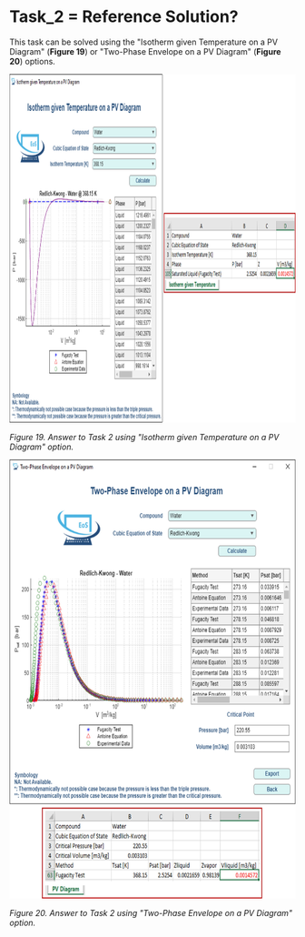 # Task_2 = Reference Solution?

This task can be solved using the "Isotherm given Temperature on a PV Diagram" (**Figure 19**) or "Two-Phase Envelope on a PV Diagram" (**Figure 20**) options.

<img src="https://github.com/IMClick-Project/IQ/blob/main/Cubic%20Equations%20of%20State%20Simulator/MATLAB%20Grader/Assignment%202/Problem%202/Assessment%20and%20Code/T2-2-1.jpg" width="936" height="613">

*Figure 19. Answer to Task 2 using "Isotherm given Temperature on a PV Diagram" option.*

<img src="https://github.com/IMClick-Project/IQ/blob/main/Cubic%20Equations%20of%20State%20Simulator/MATLAB%20Grader/Assignment%202/Problem%202/Assessment%20and%20Code/T2-2-2.jpg" width="672" height="772">

*Figure 20. Answer to Task 2 using "Two-Phase Envelope on a PV Diagram" option.*